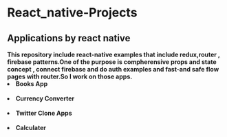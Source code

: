 # React_native-Projects
<h2 style="align:center">Applications by react native</h2>

<b>
  This repository include react-native examples that include redux,router , firebase patterns.One of the purpose is compherensive props and state concept , connect firebase and do auth examples and fast-and safe flow pages with router.So I work on those apps.
</b>

<li><b>Books App</b></li>
<br>
<li><b>Currency Converter</b></li>
<br>
<li><b>Twitter Clone Apps</b></li>
<br>
<li><b>Calculater</b></li>
